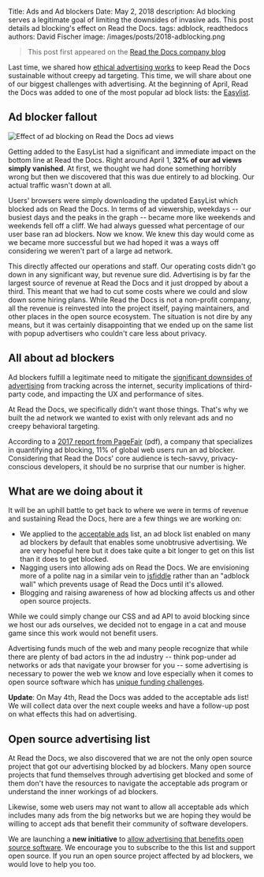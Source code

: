 Title: Ads and Ad blockers
Date: May 2, 2018
description: Ad blocking serves a legitimate goal of limiting the downsides of invasive ads. This post details ad blocking's effect on Read the Docs.
tags: adblock, readthedocs
authors: David Fischer
image: /images/posts/2018-adblocking.png


> This post first appeared
> on the [Read the Docs company blog](https://blog.readthedocs.com/ads-and-adblocking/)

Last time, we shared how
[ethical advertising works]({filename}ethical-advertising-works.md)
to keep Read the Docs sustainable without creepy ad
targeting. This time, we will share about one of our biggest challenges
with advertising. At the beginning of April, Read the Docs was added to
one of the most popular ad block lists: the
[Easylist](https://easylist.to/).

Ad blocker fallout
------------------

<img src="{static}../images/posts/2018-readthedocs-adblocker-fallout.png" class="mw-100" alt="Effect of ad blocking on Read the Docs ad views">

Getting added to the EasyList had a significant and immediate impact on
the bottom line at Read the Docs. Right around April 1, **32% of our ad
views simply vanished**. At first, we thought we had done something
horribly wrong but then we discovered that this was due entirely to ad
blocking. Our actual traffic wasn't down at all.

Users' browsers were simply downloading the updated EasyList which
blocked ads on Read the Docs. In terms of ad viewership, weekdays --
our busiest days and the peaks in the graph -- became more like weekends
and weekends fell off a cliff. We had always guessed what percentage of
our user base ran ad blockers. Now we know. We knew this day would come
as we became more successful but we had hoped it was a ways off
considering we weren't part of a large ad network.

This directly affected our operations and staff. Our operating costs
didn't go down in any significant way, but revenue sure did.
Advertising is by far the largest source of revenue at Read the Docs and
it just dropped by about a third. This meant that we had to cut some
costs where we could and slow down some hiring plans. While Read the
Docs is not a non-profit company, all the revenue is reinvested into the
project itself, paying maintainers, and other places in the open source
ecosystem. The situation is not dire by any means, but it was certainly
disappointing that we ended up on the same list with popup advertisers
who couldn't care less about privacy.

All about ad blockers
---------------------

Ad blockers fulfill a legitimate need to mitigate the [significant
downsides of
advertising](https://docs.readthedocs.io/en/latest/ethical-advertising.html)
from tracking across the internet, security implications of third-party
code, and impacting the UX and performance of sites.

At Read the Docs, we specifically didn't want those things. That's why
we built the ad network we wanted to exist with only relevant ads and no
creepy behavioral targeting.

According to a [2017 report from
PageFair](https://pagefair.com/downloads/2017/01/PageFair-2017-Adblock-Report.pdf)
(pdf), a company that specializes in quantifying ad blocking, 11% of
global web users run an ad blocker. Considering that Read the Docs'
core audience is tech-savvy, privacy-conscious developers, it should be
no surprise that our number is higher.

What are we doing about it
--------------------------

It will be an uphill battle to get back to where we were in terms of
revenue and sustaining Read the Docs, here are a few things we are
working on:

-   We applied to the [acceptable ads](https://acceptableads.com/) list,
    an ad block list enabled on many ad blockers by default that enables
    some unobtrusive advertising. We are very hopeful here but it does
    take quite a bit longer to get on this list than it does to get
    blocked.
-   Nagging users into allowing ads on Read the Docs. We are envisioning
    more of a polite nag in a similar vein to
    [jsfiddle](https://jsfiddle.net/) rather than an \"adblock wall\"
    which prevents usage of Read the Docs until it's allowed.
-   Blogging and raising awareness of how ad blocking affects us and
    other open source projects.

While we could simply change our CSS and ad API to avoid blocking since
we host our ads ourselves, we decided not to engage in a cat and mouse
game since this work would not benefit users.

Advertising funds much of the web and many people recognize that while
there are plenty of bad actors in the ad industry -- think pop-under ad
networks or ads that navigate your browser for you -- some advertising
is necessary to power the web we know and love especially when it comes
to open source software which has [unique funding
challenges](https://www.fordfoundation.org/library/reports-and-studies/roads-and-bridges-the-unseen-labor-behind-our-digital-infrastructure/).

**Update**: On May 4th, Read the Docs was added to the acceptable ads
list! We will collect data over the next couple weeks and have a
follow-up post on what effects this had on advertising.

Open source advertising list
----------------------------

At Read the Docs, we also discovered that we are not the only open
source project that got our advertising blocked by ad blockers. Many
open source projects that fund themselves through advertising get
blocked and some of them don't have the resources to navigate the
acceptable ads program or understand the inner workings of ad blockers.

Likewise, some web users may not want to allow all acceptable ads which
includes many ads from the big networks but we are hoping they would be
willing to accept ads that benefit their community of software
developers.

We are launching a **new initiative** to [allow advertising that
benefits open source
software](https://ads-for-open-source.readthedocs.io). We encourage you
to subscribe to the this list and support open source. If you run an
open source project affected by ad blockers, we would love to help you
too.
